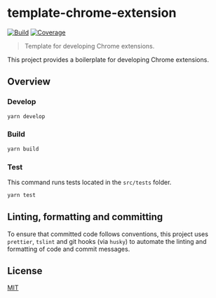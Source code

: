 # template-chrome-extension

[![Build][build]][build-badge]
[![Coverage][codecov-shield]][codecov]

> Template for developing Chrome extensions.

This project provides a boilerplate for developing Chrome extensions.

## Overview

### Develop

```bash
yarn develop
```

### Build

```bash
yarn build
```

### Test

This command runs tests located in the `src/tests` folder.

```bash
yarn test
```

## Linting, formatting and committing

To ensure that committed code follows conventions, this project uses `prettier`, `tslint` and git hooks (via `husky`) to automate the linting and formatting of code and commit messages.

## License

[MIT](LICENSE)

[build]: https://travis-ci.com/metonym/template-chrome-extension.svg?branch=master
[build-badge]: https://travis-ci.com/metonym/template-chrome-extension
[codecov]: https://codecov.io/gh/metonym/template-chrome-extension
[codecov-shield]: https://img.shields.io/codecov/c/github/metonym/template-chrome-extension.svg
